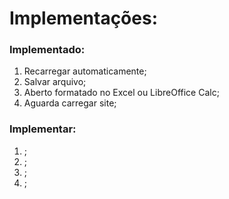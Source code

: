 # Implementações:

### Implementado:
1. Recarregar automaticamente;
1. Salvar arquivo;
1. Aberto formatado no Excel ou LibreOffice Calc;
1. Aguarda carregar site;

### Implementar:
1. ;
1. ;
1. ;
1. ;

